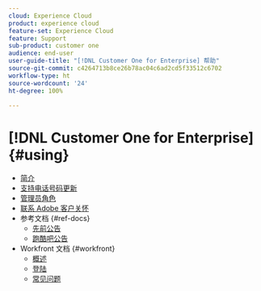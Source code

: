 ```yaml
---
cloud: Experience Cloud
product: experience cloud
feature-set: Experience Cloud
feature: Support
sub-product: customer one
audience: end-user
user-guide-title: "[!DNL Customer One for Enterprise] 帮助"
source-git-commit: c4264713b8ce26b78ac04c6ad2cd5f33512c6702
workflow-type: ht
source-wordcount: '24'
ht-degree: 100%

---
```



# [!DNL Customer One for Enterprise] {#using}

+ [简介](home.md)
+ [支持电话号码更新](phone-numbers.md)
+ [管理员角色](admin-roles.md)
+ [联系 Adobe 客户关怀](customer-care.md)
+ 参考文档 {#ref-docs}
   + [先前公告](intro-customer-support.md)
   + [跑酷吧公告](parkour-now.md)
+ Workfront 文档 {#workfront}
   + [概述](overview.md)
   + [登陆](landing.md)
   + [常见问题](faq.md)

